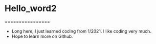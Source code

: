 # Hello_word2
================

- Long here, I just learned coding from 1/2021. I like coding very much. 
- Hope to learn more on Github. 
